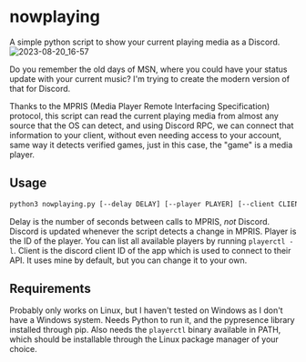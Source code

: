 # nowplaying
A simple python script to show your current playing media as a Discord.
![2023-08-20_16-57](https://github.com/technomancy7/nowplaying/assets/34060097/279bdefd-a470-4bec-a2a1-dfdab9977c61)

Do you remember the old days of MSN, where you could have your status update with your current music?
I'm trying to create the modern version of that for Discord.

Thanks to the MPRIS (Media Player Remote Interfacing Specification) protocol, this script can read the current playing media from almost any source that the OS can detect, and using Discord RPC, we can connect that information to your client, without even needing access to your account, same way it detects verified games, just in this case, the "game" is a media player.

## Usage

```sh
python3 nowplaying.py [--delay DELAY] [--player PLAYER] [--client CLIENT]
```

Delay is the number of seconds between calls to MPRIS, *not* Discord. Discord is updated whenever the script detects a change in MPRIS.
Player is the ID of the player. You can list all available players by running `playerctl -l`.
Client is the discord client ID of the app which is used to connect to their API. It uses mine by default, but you can change it to your own.

## Requirements
Probably only works on Linux, but I haven't tested on Windows as I don't have a Windows system.
Needs Python to run it, and the pypresence library installed through pip.
Also needs the `playerctl` binary available in PATH, which should be installable through the Linux package manager of your choice.
